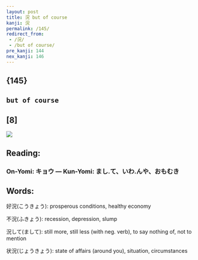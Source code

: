```yaml
---
layout: post
title: 況 but of course
kanji: 況
permalink: /145/
redirect_from:
 - /況/
 - /but of course/
pre_kanji: 144
nex_kanji: 146
---
```


## {145}

## `but of course`

## [8]

<div class="stroke"><img src="E6B381.png" /></div>

## Reading:

### On-Yomi: キョウ &mdash; Kun-Yomi: まし.て、いわ.んや、おもむき

## Words:

好況(こうきょう): prosperous conditions, healthy economy

不況(ふきょう): recession, depression, slump

況して(まして): still more, still less (with neg. verb), to say nothing of, not to mention

状況(じょうきょう): state of affairs (around you), situation, circumstances
